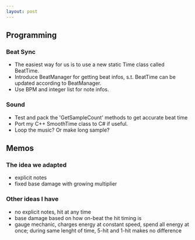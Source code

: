 ```yaml
---
layout: post
---
```


## Programming

### Beat Sync

- The easiest way for us is to use a new static Time class called BeatTime.
- Introduce BeatManager for getting beat infos, s.t. BeatTime can be updated according to BeatManager.
- Use BPM and integer list for note infos.

### Sound

- Test and pack the 'GetSampleCount' methods to get accurate beat time
- Port my C++ SmoothTime class to C# if useful.
- Loop the music? Or make long sample?

## Memos

### The idea we adapted

- explicit notes
- fixed base damage with growing multiplier

### Other ideas I have

- no explicit notes, hit at any time
- base damage based on how on-beat the hit timing is
- gauge mechanic, charges energy at constant speed, spend all energy at once; during same lenght of time, 5-hit and 1-hit makes no difference
